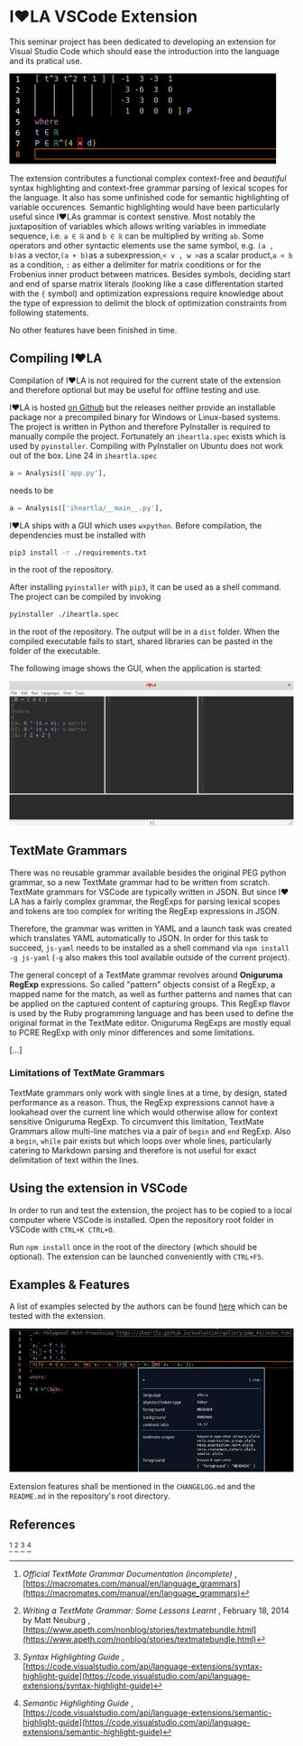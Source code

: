 # I❤️LA VSCode Extension

This seminar project has been dedicated to developing an extension for Visual Studio Code which should ease the introduction into the language and its pratical use.

![Screenshot of the extension](images/example.png)

The extension contributes a functional complex context-free and _beautiful_ syntax highlighting and context-free grammar parsing of lexical scopes for the language. It also has some unfinished code for semantic highlighting of variable occurences. Semantic highlighting would have been particularly useful since I❤️LAs grammar is context senstive. Most notably the juxtaposition of variables which allows writing variables in immediate sequence, i.e. `a ∈ ℝ` and `b ∈ ℝ` can be multiplied by writing `ab`. Some operators and other syntactic elements use the same symbol, e.g. `(a , b)`as a vector,`(a + b)`as a subexpression,`< v , w >`as a scalar product,`a < b` as a condition, `:` as either a delimiter for matrix conditions or for the Frobenius inner product between matrices. Besides symbols, deciding start and end of sparse matrix literals (looking like a case differentation started with the `{` symbol) and optimization expressions require knowledge about the type of expression to delimit the block of optimization constraints from following statements.

No other features have been finished in time.

## Compiling I❤️LA

Compilation of I❤️LA is not required for the current state of the extension and therefore optional but may be useful for offline testing and use.

I❤️LA is hosted [on Github](https://iheartla.github.io/) but the releases neither provide an installable package nor a precompiled binary for Windows or Linux-based systems. The project is written in Python and therefore PyInstaller is required to manually compile the project. Fortunately an `iheartla.spec` exists which is used by `pyinstaller`. Compiling with PyInstaller on Ubuntu does not work out of the box. Line 24 in `iheartla.spec`

```py
a = Analysis(['app.py'],
```

needs to be

```py
a = Analysis(['iheartla/__main__.py'],
```

I❤️LA ships with a GUI which uses `wxpython`. Before compilation, the dependencies must be installed with

```sh
pip3 install -r ./requirements.txt
```

in the root of the repository.

After installing `pyinstaller` with `pip3`, it can be used as a shell command. The project can be compiled by invoking

```sh
pyinstaller ./iheartla.spec
```

in the root of the repository. The output will be in a `dist` folder. When the compiled executable fails to start, shared libraries can be pasted in the folder of the executable.

The following image shows the GUI, when the application is started:

![I❤️LA GUI](images/iheartla_gui.jpg)

## TextMate Grammars

There was no reusable grammar available besides the original PEG python grammar, so a new TextMate grammar had to be written from scratch. TextMate grammars for VSCode are typically written in JSON. But since I❤️LA has a fairly complex grammar, the RegExps for parsing lexical scopes and tokens are too complex for writing the RegExp expressions in JSON.

Therefore, the grammar was written in YAML and a launch task was created which translates YAML automatically to JSON. In order for this task to succeed, `js-yaml` needs to be installed as a shell command via `npm install -g js-yaml` (`-g` also makes this tool available outside of the current project).

The general concept of a TextMate grammar revolves around **Oniguruma RegExp** expressions. So called "pattern" objects consist of a RegExp, a mapped name for the match, as well as further patterns and names that can be applied on the captured content of capturing groups. This RegExp flavor is used by the Ruby programming language and has been used to define the original format in the TextMate editor. Oniguruma RegExps are mostly equal to PCRE RegExp with only minor differences and some limitations.

[...]

### Limitations of TextMate Grammars

TextMate grammars only work with single lines at a time, by design, stated performance as a reason. Thus, the RegExp expressions cannot have a lookahead over the current line which would otherwise allow for context sensitive Oniguruma RegExp. To circumvent this limitation, TextMate Grammars allow multi-line matches via a pair of `begin` and `end` RegExp. Also a `begin`, `while` pair exists but which loops over whole lines, particularly catering to Markdown parsing and therefore is not useful for exact delimitation of text within the lines.

## Using the extension in VSCode

In order to run and test the extension, the project has to be copied to a local computer where VSCode is installed.
Open the repository root folder in VSCode with `CTRL+K CTRL+O`.

Run `npm install` once in the root of the directory (which should be optional). The extension can be launched conveniently with `CTRL+F5`.

## Examples & Features

A list of examples selected by the authors can be found [here](https://iheartla.github.io/evaluation/gallery/index.html) which can be tested with the extension.

![Highlighting of a polygonal Mesh Processing function](images/polygonal_mesh_processing_highlighting.jpg)

Extension features shall be mentioned in the `CHANGELOG.md` and the `README.md` in the repository's root directory.

## References

[^1] [^2] [^3] [^4]

[^1]: *Official TextMate Grammar Documentation (incomplete)* , [https://macromates.com/manual/en/language_grammars](https://macromates.com/manual/en/language_grammars)
[^2]: *Writing a TextMate Grammar: Some Lessons Learnt* , February 18, 2014 by Matt Neuburg , [https://www.apeth.com/nonblog/stories/textmatebundle.html](https://www.apeth.com/nonblog/stories/textmatebundle.html)
[^3]: *Syntax Highlighting Guide* , [https://code.visualstudio.com/api/language-extensions/syntax-highlight-guide](https://code.visualstudio.com/api/language-extensions/syntax-highlight-guide)
[^4]: *Semantic Highlighting Guide* , [https://code.visualstudio.com/api/language-extensions/semantic-highlight-guide](https://code.visualstudio.com/api/language-extensions/semantic-highlight-guide)
